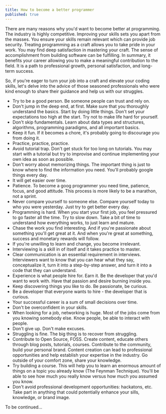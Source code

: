 ```yaml
---
title: How to become a better programmer
published: true
---
```


There are many reasons why you'd want to become better at programming. The industry is highly competitive. Improving your skills sets you apart from the masses. You ensure your skills remain relevant which can provide job security. Treating programming as a craft allows you to take pride in your work. You may find deep satisfaction in mastering your craft. The sense of accomplishment from building software can be fulfilling. In summary, it benefits your career allowing you to make a meaningful contribution to the field. It is a path to professional growth, personal satisfaction, and long-term success.

So, if you're eager to turn your job into a craft and elevate your coding skills, let's delve into the advice of those seasoned professionals who were kind enough to share their guidance and help us with our struggles.

- Try to  be a good person. Be someone people can trust and rely on.
- Don't jump in the deep end, at first. Make sure that you thoroughly understand the basics. Start by doing little things. Don't set your expectations too high at the start. Try not to make life hard for yourself.
- Don't skip fundamentals. Learn about data types and structures, algorithms, programming paradigms, and all important basics.
- Keep it fun. If it becomes a chore, it's probably going to discourage you from doing it.
- Practice, practice, practice.
- Avoid tutorial trap. Don't get stuck for too long on tutorials. You may start with a tutorial but try to improvise and continue implementing your own idea as soon as possible.
- Don't worry about memorizing things. The important thing is just to know where to find the information you need. You'll probably google things every day.
- It will get easier over time.
- Patience. To become a goog programmer you need time, patience, focus, and good attitude. This process is more likely to be a marathon, not a sprint.
- Never compare yourself to someone else. Compare yourself today to who you were yesterday. Just try to get better every day.
- Programming is hard. When you start your first job, you feel pressured to go faster all the time. Try to slow down. Take a bit of time to understand how everything works, to just learn and mature.
- Chase the work you find interesting. And if you're passionate about something you'll get great at it. And when you're great at something, success and monetary rewards will follow.
- If you're unwilling to learn and change, you become irrelevant.
- Interviewing is a skill in of itself and it takes practice to master.
- Clear communication is an essential requirement in interviews. Interviewers want to know that you can hear what they say, conceptualize it, turn it into a step-by-step answer, and turn it into a code that they can understand.
- Experience is what people hire for. Earn it. Be the developer that you'd want to work with. Have that passion and desire burning inside you.
- Keep discovering things you like to do. Be passionate, be curious.
- Be a developer that everyone wants to hire - the developer that is curious.
- Your successful career is a sum of small decisions over time.
- Don't be overconfident in your skills.
- When looking for a job, networking is huge. Most of the jobs come from you knowing somebody else. Know people, be able to interact with people.
- Don't give up. Don't make excuses.
- Struggling is fine. The big thing is to recover from struggling.
- Contribute to Open Source, FOSS. Create content, educate others through blog posts, tutorials, courses. Contribute to the community, build your personal brand. Content creation can lead to professional opportunities and help establish your expertise in the industry. Go outside of your comfort zone, share your knowledge.
- Try building a course. This will help you to learn an enormous amount of things on a topic you already know (The Feynman Technique). You'll be able to see how much you really know versus how much you assumed you know.
- Don't avoid professional development opportunities: hackatons, etc. Take part in anything that could potentially enhance your sills, knowledge, or brand image.

To be continued...
